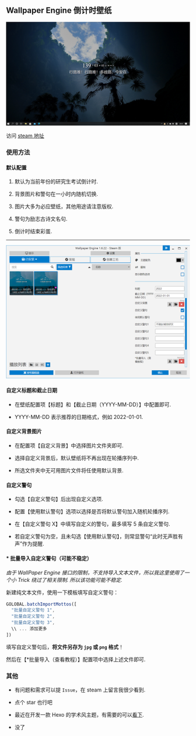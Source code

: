 ## Wallpaper Engine 倒计时壁纸

![运行截图](docs/index.png)

访问 [steam 地址](https://steamcommunity.com/sharedfiles/filedetails/?id=2222111958)

### 使用方法

#### 默认配置

1. 默认为当前年份的研究生考试倒计时.

2. 背景图片和警句在一小时内随机切换.

3. 图片大多为必应壁纸，其他用途请注意版权.

4. 警句为励志古诗文名句.

5. 倒计时结束彩蛋.

---

![自定义](docs/setting.png)

#### 自定义标题和截止日期

- 在壁纸配置项【标题】和【截止日期（YYYY-MM-DD）】中配置即可.

- YYYY-MM-DD 表示推荐的日期格式，例如 2022-01-01.

#### 自定义背景图片

- 在配置项【自定义背景】中选择图片文件夹即可.

- 选择自定义背景后，默认壁纸将不再出现在轮播序列中.

- 所选文件夹中无可用图片文件将任使用默认背景.

#### 自定义警句

- 勾选【自定义警句】后出现自定义选项.

- 配置【使用默认警句】选项以选择是否将默认警句加入随机轮播序列.

- 在【自定义警句 X】中填写自定义的警句，最多填写 5 条自定义警句.

- 若自定义警句为空，且未勾选【使用默认警句】，则常显警句“此时无声胜有声”作为提醒.

#### \* 批量导入自定义警句（可能不稳定）

_由于 WallPaper Engine 接口的限制，不支持导入文本文件，所以我这里使用了一个小 Trick 绕过了相关限制. 所以该功能可能不稳定._

新建纯文本文件，使用一下模板填写自定义警句：

```javascript
GOLOBAL.batchImportMottos([
  "批量自定义警句 1",
  "批量自定义警句 2",
  "批量自定义警句 3",
  \\ ... 添加更多
])
```

填写自定义警句后，**将文件另存为 `jpg` 或 `png` 格式**！

然后在【\*批量导入（查看教程）】配置项中选择上述文件即可.


### 其他

* 有问题和需求可以提 `Issue`，在 steam 上留言我很少看到.

* 点个 star 也行吧
  
* 最近在开发一款 Hexo 的学术风主题，有需要的可以[看下](https://github.com/hooozen/hexo-theme-academic).

* 没了
